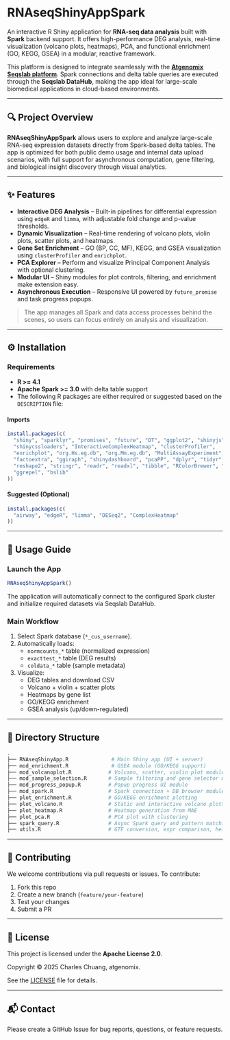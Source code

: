 # RNAseqShinyAppSpark

An interactive R Shiny application for **RNA-seq data analysis** built with **Spark** backend support. It offers high-performance DEG analysis, real-time visualization (volcano plots, heatmaps), PCA, and functional enrichment (GO, KEGG, GSEA) in a modular, reactive framework.

This platform is designed to integrate seamlessly with the [**Atgenomix Seqslab platform**](https://docs.atgenomix.com/home.html). Spark connections and delta table queries are executed through the **Seqslab DataHub**, making the app ideal for large-scale biomedical applications in cloud-based environments.

---

## 🔍 Project Overview

**RNAseqShinyAppSpark** allows users to explore and analyze large-scale RNA-seq expression datasets directly from Spark-based delta tables. The app is optimized for both public demo usage and internal data upload scenarios, with full support for asynchronous computation, gene filtering, and biological insight discovery through visual analytics.

---

## ✨ Features

- **Interactive DEG Analysis** – Built-in pipelines for differential expression using `edgeR` and `limma`, with adjustable fold change and p-value thresholds.
- **Dynamic Visualization** – Real-time rendering of volcano plots, violin plots, scatter plots, and heatmaps.
- **Gene Set Enrichment** – GO (BP, CC, MF), KEGG, and GSEA visualization using `clusterProfiler` and `enrichplot`.
- **PCA Explorer** – Perform and visualize Principal Component Analysis with optional clustering.
- **Modular UI** – Shiny modules for plot controls, filtering, and enrichment make extension easy.
- **Asynchronous Execution** – Responsive UI powered by `future_promise` and task progress popups.

> The app manages all Spark and data access processes behind the scenes, so users can focus entirely on analysis and visualization.


---

## ⚙️ Installation

### Requirements

- **R >= 4.1**
- **Apache Spark >= 3.0** with delta table support
- The following R packages are either required or suggested based on the `DESCRIPTION` file:

#### Imports

```r
install.packages(c(
  "shiny", "sparklyr", "promises", "future", "DT", "ggplot2", "shinyjs",
  "shinycssloaders", "InteractiveComplexHeatmap", "clusterProfiler",
  "enrichplot", "org.Hs.eg.db", "org.Mm.eg.db", "MultiAssayExperiment", "SummarizedExperiment",
  "factoextra", "ggiraph", "shinydashboard", "pcaPP", "dplyr", "tidyr", "viridis",
  "reshape2", "stringr", "readr", "readxl", "tibble", "RColorBrewer", "pheatmap",
  "ggrepel", "bslib"
))
```

#### Suggested (Optional)

```r
install.packages(c(
  "airway", "edgeR", "limma", "DESeq2", "ComplexHeatmap"
))
```

---

## 🚀 Usage Guide

### Launch the App

```r
RNAseqShinyAppSpark()
```

The application will automatically connect to the configured Spark cluster and initialize required datasets via Seqslab DataHub.

### Main Workflow

1. Select Spark database (`*_cus_username`).
2. Automatically loads:
   - `normcounts_*` table (normalized expression)
   - `exacttest_*` table (DEG results)
   - `coldata_*` table (sample metadata)
3. Visualize:
   - DEG tables and download CSV
   - Volcano + violin + scatter plots
   - Heatmaps by gene list
   - GO/KEGG enrichment
   - GSEA analysis (up/down-regulated)

---

## 📁 Directory Structure

```bash
.
├── RNAseqShinyApp.R              # Main Shiny app (UI + server)
├── mod_enrichment.R              # GSEA module (GO/KEGG support)
├── mod_volcanoplot.R            # Volcano, scatter, violin plot module
├── mod_sample_selection.R       # Sample filtering and gene selector module
├── mod_progress_popup.R         # Popup progress UI module
├── mod_spark.R                  # Spark connection + DB browser module
├── plot_enrichment.R            # GO/KEGG enrichment plotting
├── plot_volcano.R               # Static and interactive volcano plotting utils
├── plot_heatmap.R               # Heatmap generation from MAE
├── plot_pca.R                   # PCA plot with clustering
├── spark_query.R                # Async Spark query and pattern matching
├── utils.R                      # GTF conversion, expr comparison, helper functions
```

---

## 🤝 Contributing

We welcome contributions via pull requests or issues. To contribute:

1. Fork this repo
2. Create a new branch (`feature/your-feature`)
3. Test your changes
4. Submit a PR

---

## 📄 License

This project is licensed under the **Apache License 2.0**.

Copyright © 2025 Charles Chuang, atgenomix.

See the [LICENSE](./LICENSE) file for details.

---

## 📬 Contact

Please create a GitHub Issue for bug reports, questions, or feature requests.

